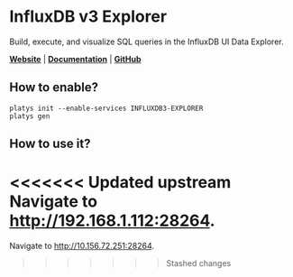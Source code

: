 # InfluxDB v3 Explorer

Build, execute, and visualize SQL queries in the InfluxDB UI Data Explorer.

**[Website](https://www.influxdata.com/)** | **[Documentation](https://docs.influxdata.com/influxdb3/core/)** | **[GitHub](https://github.com/influxdata/influxdb)**

## How to enable?

```
platys init --enable-services INFLUXDB3-EXPLORER
platys gen
```

## How to use it?

<<<<<<< Updated upstream
Navigate to <http://192.168.1.112:28264>.
=======
Navigate to <http://10.156.72.251:28264>.
>>>>>>> Stashed changes

